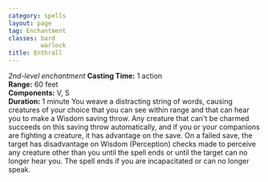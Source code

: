```yaml
---
category: spells
layout: page
tag: Enchantment
classes: bard
         warlock
title: Enthrall 
---
```

_2nd-level enchantment_ 
**Casting Time:** 1 action    
**Range:** 60 feet    
**Components:** V, S    
**Duration:** 1 minute 
You weave a distracting string of words, causing creatures of your choice that you can see within range and that can hear you to make a Wisdom saving throw. Any creature that can't be charmed succeeds on this saving throw automatically, and if you or your companions are fighting a creature, it has advantage on the save. On a failed save, the target has disadvantage on Wisdom (Perception) checks made to perceive any creature other than you until the spell ends or until the target can no longer hear you. The spell ends if you are incapacitated or can no longer speak. 